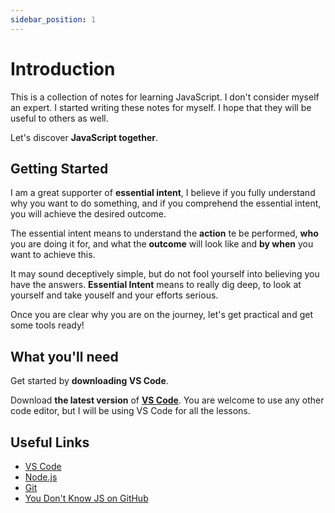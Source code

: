 ```yaml
---
sidebar_position: 1
---
```


# Introduction

This is a collection of notes  for learning JavaScript. I don't consider myself an expert. I started writing these notes for myself. I hope that they will be useful to others as well.

Let's discover **JavaScript together**.

## Getting Started

I am a great supporter of **essential intent**, I believe if you fully understand why you want to do something, and if you comprehend the essential intent, you will achieve the desired outcome.

The essential intent means to understand the **action** te be performed, **who** you are doing it for, and what the **outcome** will look like and **by when** you want to achieve this. 

It may sound deceptively simple, but do not fool yourself into believing you have the answers.
**Essential Intent** means to really dig deep, to look at yourself and take youself and your efforts serious. 

Once you are clear why you are on the journey, let's get practical and get some tools ready!

## What you'll need

Get started by **downloading VS Code**.

Download **the latest version** of **[VS Code](https://code.visualstudio.com/)**.
You are welcome to use any other code editor, but I will be using VS Code for all the lessons.

## Useful Links

- [VS Code](https://code.visualstudio.com/)
- [Node.js](https://nodejs.org/en/)
- [Git](https://git-scm.com/)
- [You Don't Know JS on GitHub](https://github.com/getify/You-Dont-Know-JS)

<!-- :::tip

Use the power of React to create interactive blog posts.



::: -->

<!-- ### Details element example

<details>
  <summary>Toggle me!</summary>
  <div>
    <div>This is the detailed content</div>
    <br/>
    <details>
      <summary>
        Nested toggle! Some surprise inside...
      </summary>
      <div>
        😲😲😲😲😲
      </div>
    </details>
  </div>
</details> -->
